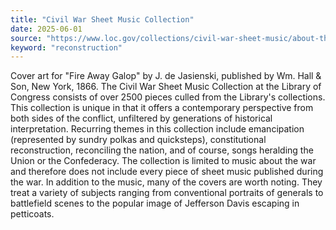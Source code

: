 ```yaml
---
title: "Civil War Sheet Music Collection"
date: 2025-06-01
source: "https://www.loc.gov/collections/civil-war-sheet-music/about-this-collection/"
keyword: "reconstruction"
---
```


Cover art for "Fire Away Galop" by J. de Jasienski, published by Wm. Hall &amp; Son, New York, 1866. The Civil War Sheet Music Collection at the Library of Congress consists of over 2500 pieces culled from the Library's collections. This collection is unique in that it offers a contemporary perspective from both sides of the conflict, unfiltered by generations of historical interpretation. Recurring themes in this collection include emancipation (represented by sundry polkas and quicksteps), constitutional reconstruction, reconciling the nation, and of course, songs heralding the Union or the Confederacy. The collection is limited to music about the war and therefore does not include every piece of sheet music published during the war. In addition to the music, many of the covers are worth noting. They treat a variety of subjects ranging from conventional portraits of generals to battlefield scenes to the popular image of Jefferson Davis escaping in petticoats.